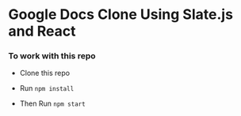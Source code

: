 # Google Docs Clone Using Slate.js and React


### To work with this repo

- Clone this repo

- Run <code>npm install</code>

- Then Run <code>npm start</code>
